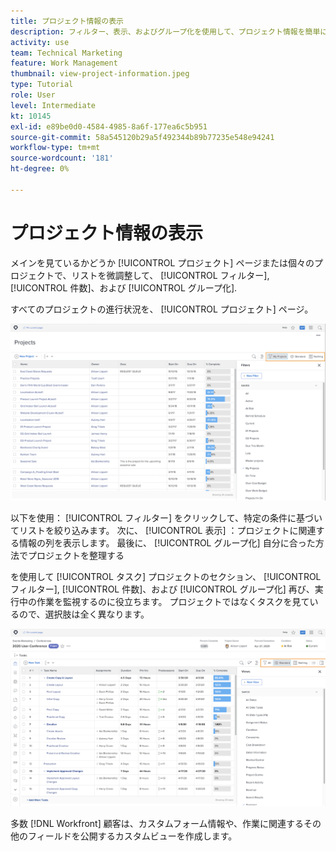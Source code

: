 ```yaml
---
title: プロジェクト情報の表示
description: フィルター、表示、およびグループ化を使用して、プロジェクト情報を簡単に表示し、プロジェクトの管理に役立てる方法を説明します。
activity: use
team: Technical Marketing
feature: Work Management
thumbnail: view-project-information.jpeg
type: Tutorial
role: User
level: Intermediate
kt: 10145
exl-id: e89be0d0-4584-4985-8a6f-177ea6c5b951
source-git-commit: 58a545120b29a5f492344b89b77235e548e94241
workflow-type: tm+mt
source-wordcount: '181'
ht-degree: 0%

---
```


# プロジェクト情報の表示

メインを見ているかどうか [!UICONTROL プロジェクト] ページまたは個々のプロジェクトで、リストを微調整して、 [!UICONTROL フィルター], [!UICONTROL 件数]、および [!UICONTROL グループ化].

すべてのプロジェクトの進行状況を、 [!UICONTROL プロジェクト] ページ。

![フィルターが表示されたプロジェクトページ](assets/planner-fund-project-page-fvg-copy.png)

以下を使用： [!UICONTROL フィルター] をクリックして、特定の条件に基づいてリストを絞り込みます。 次に、 [!UICONTROL 表示] ：プロジェクトに関連する情報の列を表示します。 最後に、 [!UICONTROL グループ化] 自分に合った方法でプロジェクトを整理する

を使用して [!UICONTROL タスク] プロジェクトのセクション、 [!UICONTROL フィルター], [!UICONTROL 件数]、および [!UICONTROL グループ化] 再び、実行中の作業を監視するのに役立ちます。 プロジェクトではなくタスクを見ているので、選択肢は全く異なります。

![ビューが表示されたプロジェクトタスクリスト](assets/planner-fund-task-list-fvg.png)

多数 [!DNL Workfront] 顧客は、カスタムフォーム情報や、作業に関連するその他のフィールドを公開するカスタムビューを作成します。
